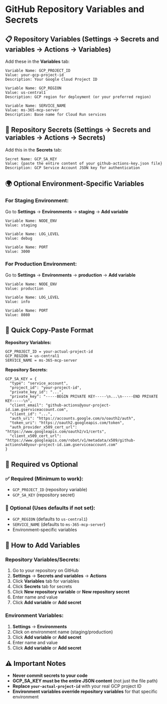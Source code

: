 # GitHub Repository Variables and Secrets

## 📋 Repository Variables (Settings → Secrets and variables → Actions → Variables)

Add these in the **Variables** tab:

```
Variable Name: GCP_PROJECT_ID
Value: your-gcp-project-id
Description: Your Google Cloud Project ID

Variable Name: GCP_REGION  
Value: us-central1
Description: GCP region for deployment (or your preferred region)

Variable Name: SERVICE_NAME
Value: ms-365-mcp-server
Description: Base name for Cloud Run services
```

## 🔐 Repository Secrets (Settings → Secrets and variables → Actions → Secrets)

Add this in the **Secrets** tab:

```
Secret Name: GCP_SA_KEY
Value: {paste the entire content of your github-actions-key.json file}
Description: GCP Service Account JSON key for authentication
```

## 🌍 Optional Environment-Specific Variables

### For Staging Environment:
Go to **Settings** → **Environments** → **staging** → **Add variable**

```
Variable Name: NODE_ENV
Value: staging

Variable Name: LOG_LEVEL
Value: debug

Variable Name: PORT
Value: 3000
```

### For Production Environment:
Go to **Settings** → **Environments** → **production** → **Add variable**

```
Variable Name: NODE_ENV
Value: production

Variable Name: LOG_LEVEL
Value: info

Variable Name: PORT
Value: 8080
```

## 📝 Quick Copy-Paste Format

**Repository Variables:**
```
GCP_PROJECT_ID = your-actual-project-id
GCP_REGION = us-central1
SERVICE_NAME = ms-365-mcp-server
```

**Repository Secrets:**
```
GCP_SA_KEY = {
  "type": "service_account",
  "project_id": "your-project-id",
  "private_key_id": "...",
  "private_key": "-----BEGIN PRIVATE KEY-----\n...\n-----END PRIVATE KEY-----\n",
  "client_email": "github-actions@your-project-id.iam.gserviceaccount.com",
  "client_id": "...",
  "auth_uri": "https://accounts.google.com/o/oauth2/auth",
  "token_uri": "https://oauth2.googleapis.com/token",
  "auth_provider_x509_cert_url": "https://www.googleapis.com/oauth2/v1/certs",
  "client_x509_cert_url": "https://www.googleapis.com/robot/v1/metadata/x509/github-actions%40your-project-id.iam.gserviceaccount.com"
}
```

## 🎯 Required vs Optional

### ✅ **Required (Minimum to work):**
- `GCP_PROJECT_ID` (repository variable)
- `GCP_SA_KEY` (repository secret)

### 🔧 **Optional (Uses defaults if not set):**
- `GCP_REGION` (defaults to `us-central1`)
- `SERVICE_NAME` (defaults to `ms-365-mcp-server`)
- Environment-specific variables

## 🚀 How to Add Variables

### Repository Variables/Secrets:
1. Go to your repository on GitHub
2. **Settings** → **Secrets and variables** → **Actions**
3. Click **Variables** tab for variables
4. Click **Secrets** tab for secrets
5. Click **New repository variable** or **New repository secret**
6. Enter name and value
7. Click **Add variable** or **Add secret**

### Environment Variables:
1. **Settings** → **Environments**
2. Click on environment name (staging/production)
3. Click **Add variable** or **Add secret**
4. Enter name and value
5. Click **Add variable** or **Add secret**

## ⚠️ Important Notes

- **Never commit secrets to your code**
- **GCP_SA_KEY must be the entire JSON content** (not just the file path)
- **Replace `your-actual-project-id`** with your real GCP project ID
- **Environment variables override repository variables** for that specific environment
